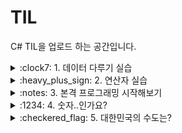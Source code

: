 # TIL

C# TIL을 업로드 하는 공간입니다.

<details>
<summary>:clock7: 1. 데이터 다루기 실습 </summary>

  ```C++
// 1. 변수 만들기
// 2. 변수에 데이터 넣기
int level = 1;
int count = 2;

float persentage = 50.0f;
float speed = 10.0f;

string nickname = "name";
string description = "text";

// 3. 형변환하기 숫자-숫자
int iTen = 10;
float fTen = iTen; // iTen 을 저장해보세요

float fFive = 5.5f;
int iFive = (int)fFive; // fFive 을 저장해보세요


// 4. 형변환하기 숫자-문자
int n = 10;
float f = 0.5f;

string textn = n.ToString();
string textf = f.ToString();

// 5. 형변환하기 문자-숫자
string strTen = "10";
string strSix = "6.2";

int ten = int.Parse(strTen);
float six = float.Parse(strSix);

// 6.### Convert 와 Parse 는 어떤 차이가 있는지 설명해주세요.
// 둘 다 자료형의 변환이 일어난다는 점은 비슷하지만, null 값을 변환 시킬때 Convert의 경우 0을 반환하게 되지만, Parse의 경우 예외처리가 일어납니다.
```

# 오늘 내용 중 기억해야 할 것

Convert와 Parse 의 차이점, 그로 인해 각자 어떤 상황에서 사용 해야 할지 기억 해야 할 것 같습니다.

Convert 의 경우, float 값을 int 로 변환 시키면 반올림이 일어남

parse 의 경우 String형에서 사용 가능

</details>
<details>
<summary>:heavy_plus_sign: 2. 연산자 실습 </summary>

```C++
// 1. 숫자의 사칙연산
int ten = 10;

Console.WriteLine($"{ten + 7}");
Console.WriteLine($"{ten - 3}");
Console.WriteLine($"{ten * 2}");
Console.WriteLine($"{ten * 1.5}");
Console.WriteLine($"{ten / 3}");
Console.WriteLine($"{ten % 4}\n");

// 2. 문자의 계산
string name = "Unity-js"; // 자신의 이름, 닉네임 으로 연습해보세요.
int year = 2024;

string introduce = "안녕하세요. 제 닉네임은 \""+ name +"\" 입니다.";
string thisYear = "올해는 '" + year +"년' 입니다.";

Console.WriteLine(introduce);
Console.WriteLine(thisYear + "\n");

// 3. 논리 연산  
int tenten = 10;

bool result_1 = tenten == 10;   // tenten 이 10 이랑 같다
bool result_2 = tenten != 11;    // tenten 이 11 이랑 같지 않다
bool result_3 = tenten < 20;    // tenten 이 20 보다 작다
bool result_4 = tenten > 5;    // tenten 이 5 보다 크다

Console.WriteLine($"{result_1}, {result_2}, {result_3}, {result_4}");

// 4. 사칙연산 간 우선순위가 어떻게 될까요?
// (*, /, %) 다음 (+, -) 로 사칙연산이 이루어지나, ()를 사용할 경우 우선순위를 바꿔줄 수 있는거 같습니다.
```
# 오늘 내용 중 기억해야 할 것

2번 '문자의 계산' 을 작성할때, +로 변수 값을 넣어 줄수 있고, 따옴표와 큰 따옴표를 사용하는 방법에 대해 기억해야 할 것 같습니다. 

산술 연산 말고도 논리 연산에서의 우선 순위도 추가적으로 알아봐야 할 것 같습니다.

</details>
<details>
<summary>:notes: 3. 본격 프로그래밍 시작해보기 </summary>

```C++
// 1. 입력받은 데이터가 숫자인지 문자열인지 판단

using System.ComponentModel;

string input = Console.ReadLine();

int a;

bool logic = int.TryParse(input, out a);

if (logic)
{
    Console.WriteLine("숫자입니다.");
} else
{
    Console.WriteLine("문자열입니다.");
}

//2.입력받은 데이터가 숫자인지 문자열인지 불리언인지 판단

string input2 = Console.ReadLine();

int b;
bool c;

if (c = int.TryParse(input2, out b))
{
    Console.WriteLine("숫자입니다.");
} 

else if (c = bool.TryParse(input2, out c))
{
    Console.WriteLine("불리언입니다.");
}
else
{
    Console.WriteLine("문자열입니다.");
}

// 3. 입력받은 데이터가 숫자라면 100 보다 큰지 작은지 알려주는 프로그램 만들기

string input3 = Console.ReadLine();

int d;

bool logic2 = int.TryParse(input3, out d);

if (!logic2)
{
    Console.WriteLine("숫자가 아닙니다.");
}
else
{
    if (d >= 100)
    {
        Console.WriteLine(d + "은(는) 100 보다 같거나 큰 수 입니다.");
    }
    else
    {
        Console.WriteLine(d + "은(는) 100 보다 작은 수 입니다."); 
    }
}

// 4. 입력받은 데이터가 숫자라면 짝수인지 홀수인지 알려주는 프로그램 만들기

string input4 = Console.ReadLine();

int f;

bool logic3 = int.TryParse(input3, out f);

if (!logic3)
{
    Console.WriteLine("숫자가 아닙니다.");
}
else
{
    if (f % 2 == 0)
    {
        Console.WriteLine(f + "은(는) 짝수 입니다."); 
    }
    else if (f % 2 != 0)
    {
        Console.WriteLine(f + "은(는) 홀수 입니다.");
    }
}

// 5.  언제 if 를 쓰고 언제 case 를 쓸까요?
// 조건이 상수가 아닌 연산이거나 변수일때 if , 상수 값일때 case를 사용해야 할 것 같습니다.
```

# 오늘 내용 중 기억해야 할 것

case를 사용하면 break 를 사용 해 주어야 하고, case 의 조건을 상수 값으로 두어야 한다는 것 , 따라서 다음 case 조건에는 이전에 사용했던 상수를 사용 할 수 없음

else if 에 비해 case 의 경우 조건식을 전부 계산하지 않기 때문에 처리속도가 더 빠르지 않을까 싶습니다.

코드가 지저분해서 간소화 시키는 연습을 해야 할 것 같습니다.

* 위에 "숫자" 는 정수에 한정해서 작성했습니다, 소수가 입력 되었을 때에도 문자가 아닌 숫자로 판단할 수 있게 더 공부 해야 할 것 같습니다.

</details>

<details>
<summary>:1234: 4. 숫자..인가요? </summary>

```C++
// 1. 숫자를 두번 입력받아서 두번 다 숫자인지 확인

Console.WriteLine("첫번째 수를 입력해 주세요.");

string input1 = Console.ReadLine();
int num1;
bool logic = int.TryParse(input1, out num1);

Console.WriteLine("두번째 수를 입력해 주세요.");

string input2 = Console.ReadLine();
int num2;
bool logic2 = int.TryParse(input2, out num2);

if (logic && logic2)
{
    Console.WriteLine("두 데이터는 모두 숫자입니다.");
}
else
{
    Console.WriteLine("숫자가 아닙니다.");
}

// 2.숫자를 두번 입력받아서 두번 다 숫자인지 하나만 숫자인지 확인

Console.WriteLine("첫번째 수를 입력해 주세요.");

string input3 = Console.ReadLine();
int num3;
bool logic3 = int.TryParse(input3, out num3);

Console.WriteLine("두번째 수를 입력해 주세요.");

string input4 = Console.ReadLine();
int num4;
bool logic4 = int.TryParse(input4, out num4);

if (logic3 && logic4)
{
    Console.WriteLine("두 데이터는 모두 숫자입니다.");
}
else if (logic3 ^ logic4)
{
    Console.WriteLine("하나의 데이터만 숫자입니다.");
}
else
{
    Console.WriteLine("두 데이터 모두 숫자가 아닙니다.");
}

// 3. 숫자를 두번 입력받아서 두 수를 비교

Console.WriteLine("첫번째 수를 입력해 주세요.");

string input5 = Console.ReadLine();
int num5;
bool logic5 = int.TryParse(input5, out num5);

Console.WriteLine("두번째 수를 입력해 주세요.");

string input6 = Console.ReadLine();
int num6;
bool logic6 = int.TryParse(input6, out num6);

if (logic5 && logic6)
{
    if (num5 == num6)
    {
        Console.WriteLine(num5 + "은(는) " + num6 + "같습니다.");
    }
    else if (num5 > num6)
    {
        Console.WriteLine(num5 + "은(는) " + num6 + "보다 큽니다.");
    }
    else
    {
        Console.WriteLine(num5 + "은(는) " + num6 + "보다 작습니다.");
    }
}
else
{
    Console.WriteLine("두 개의 숫자를 입력해주세요.");
}
```
# 오늘 내용 중 기억해야 할 것

논리, 비트 연산자를 사용하는 방법, 어떨때 써야하는지 알게 되었습니다.

OR (|) 연산은 AND 연산과 반대되는 연산으로 1이 하나라도 있으면 1을 반환합니다.

XOR (^) 연산은 연산을 하는 두개의 비트가 서로 다른 경우에 1을 반환합니다.

</details>

<details>
<summary>:checkered_flag: 5. 대한민국의 수도는? </summary>

```C++
Console.WriteLine("Q. 대한민국의 수도는 어디인가요? 1.인천   2.평창   3.서울   4.부산");

string input = Console.ReadLine();

int[] select = { 1, 2, 3, 4 };

int a;

bool logic = int.TryParse(input, out a);

var checking = Array.Exists(select, x => x == a);

if (!logic)
{
    Console.WriteLine("숫자가 아닙니다");
}
else if (checking == true)
{
    if (a == 3)
    {
        Console.WriteLine("정답입니다!");
    }
    else
    {
        Console.WriteLine("오답입니다!");
    }
}
else
{
    Console.WriteLine("1 ~ 4의 숫자를 입력해주세요.");
}
```

# 오늘 내용 중 기억해야 할 것

작성하고 나서 해설을 보니 연산자만으로도 충분히 깔끔하게 구현이 되는걸 알았습니다. 

예제를 보고 비교 연산자, 논리 연산자를 한 if 조건 구문에 다 넣어도 된다는 것을 배웠습니다.

</details>

